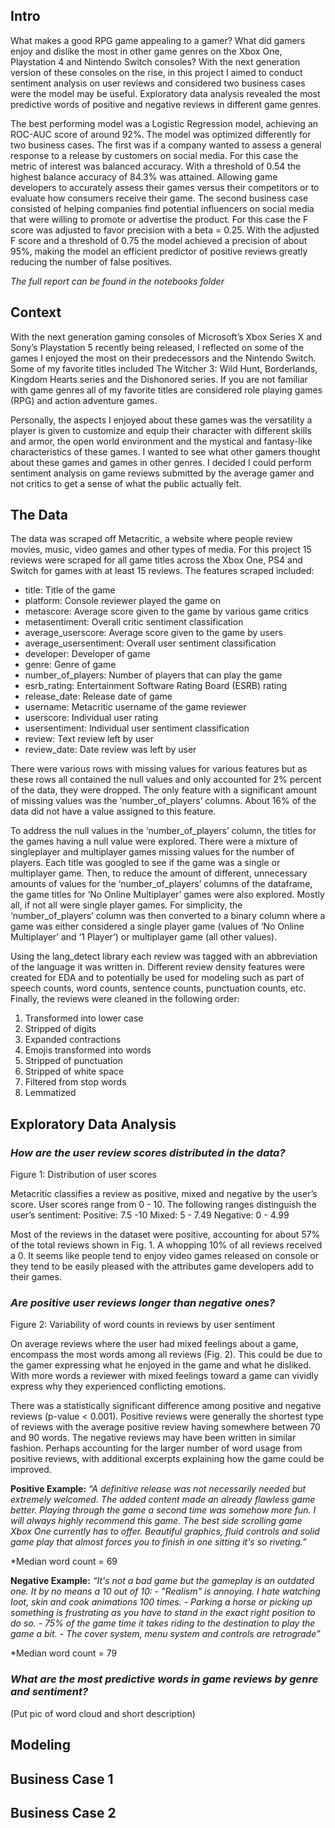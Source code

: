 ## Intro

What makes a good RPG game appealing to a gamer? What did gamers enjoy and dislike the most in other game genres on the Xbox One, Playstation 4 and Nintendo Switch consoles? With the next generation version of these consoles on the rise, in this project I aimed to conduct sentiment analysis on user reviews and considered two business cases were the model may be useful. Exploratory data analysis revealed the most predictive words of positive and negative reviews in different game genres.

The best performing model was a Logistic Regression model, achieving an ROC-AUC score of around 92%. The model was optimized differently for two business cases. The first was if a company wanted to assess a general response to a release by customers on social media. For this case the metric of interest was balanced accuracy. With a threshold of 0.54 the highest balance accuracy of 84.3% was attained. Allowing game developers to accurately assess their games versus their competitors or to evaluate how consumers receive their game.
The second business case consisted of helping companies find potential influencers on social media that were willing to promote or advertise the product. For this case the F score was adjusted to favor precision with a beta = 0.25. With the adjusted F score and a threshold of 0.75 the model achieved a precision of about 95%, making the model an efficient predictor of positive reviews greatly reducing the number of false positives.

_The full report can be found in the notebooks folder_


## Context

With the next generation gaming consoles of Microsoft’s Xbox Series X and Sony’s Playstation 5 recently being released, I reflected on some of the games I enjoyed the most on their predecessors and the Nintendo Switch. Some of my favorite titles included The Witcher 3: Wild Hunt, Borderlands, Kingdom Hearts series and the Dishonored series. If you are not familiar with game genres all of my favorite titles are considered role playing games (RPG) and action adventure games. 

Personally, the aspects I enjoyed about these games was the versatility a player is given to customize and equip their character with different skills and armor, the open world environment and the mystical and fantasy-like characteristics of these games. I wanted to see what other gamers thought about these games and games in other genres. I decided I could perform sentiment analysis on game reviews submitted by the average gamer and not critics to get a sense of what the public actually felt.


## The Data

The data was scraped off Metacritic, a website where people review movies, music, video games and other types of media. For this project 15 reviews were scraped for all game titles across the Xbox One, PS4 and Switch for games with at least 15 reviews. The features scraped included:
* title: 				Title of the game
* platform: 			Console reviewer played the game on
* metascore: 			Average score given to the game by various game critics 
* metasentiment: 		Overall critic sentiment classification
* average_userscore: 		Average score given to the game by users
* average_usersentiment: 	Overall user sentiment classification
* developer: 			Developer of game
* genre: 				Genre of game
* number_of_players: 		Number of players that can play the game
* esrb_rating: 			Entertainment Software Rating Board (ESRB) rating
* release_date:			Release date of game
* username: 			Metacritic username of the game reviewer
* userscore: 			Individual user rating
* usersentiment: 		Individual user sentiment classification
* review: 			Text review left by user
* review_date: 			Date review was left by user

There were various rows with missing values for various features but as these rows all contained the null values and only accounted for 2% percent of the data, they were dropped. The only feature with a significant amount of missing values was the ‘number_of_players’ columns. About 16% of the data did not have a value assigned to this feature.

To address the null values in the ‘number_of_players’ column, the titles for the games having a null value were explored. There were a mixture of singleplayer and multiplayer games missing values for the number of players. Each title was googled to see if the game was a single or multiplayer game. Then, to reduce the amount of different, unnecessary amounts of values for the ‘number_of_players’ columns of the dataframe, the game titles for ‘No Online Multiplayer’ games were also explored. Mostly all, if not all were single player games. For simplicity, the ‘number_of_players’ column was then converted to a binary column where a game was either considered a single player game (values of ‘No Online Multiplayer’ and ‘1 Player’) or multiplayer game (all other values).

Using the lang_detect library each review was tagged with an abbreviation of the language it was written in. Different review density features were created for EDA and to potentially be used for modeling such as part of speech counts, word counts, sentence counts, punctuation counts, etc. Finally, the reviews were cleaned in the following order:
1. Transformed into lower case
2. Stripped of digits
3. Expanded contractions
4. Emojis transformed into words
5. Stripped of punctuation
6. Stripped of white space
7. Filtered from stop words
8. Lemmatized

## Exploratory Data Analysis

### _How are the user review scores distributed in the data?_


Figure 1: Distribution of user scores

Metacritic classifies a review as positive, mixed and negative by the user’s score. User scores range from 0 - 10. The following ranges distinguish the user’s sentiment:
Positive:	7.5 -10
Mixed:		5 - 7.49
Negative:	0 - 4.99

Most of the reviews in the dataset were positive, accounting for about 57% of the total reviews shown in Fig. 1. A whopping 10% of all reviews received a 0. It seems like people tend to enjoy video games released on console or they tend to be easily pleased with the attributes game developers add to their games.


### _Are positive user reviews longer than negative ones?_

Figure 2: Variability of word counts in reviews by user sentiment

On average reviews where the user had mixed feelings about a game, encompass the most words among all reviews (Fig. 2). This could be due to the gamer expressing what he enjoyed in the game and what he disliked. With more words a reviewer with mixed feelings toward a game can vividly express why they experienced conflicting emotions. 

There was a statistically significant difference among positive and negative reviews (p-value < 0.001). Positive reviews were generally the shortest type of reviews with the average positive review having somewhere between 70 and 90 words. The negative reviews may have been written in similar fashion. Perhaps accounting for the larger number of word usage from positive reviews, with additional excerpts explaining how the game could be improved.

__Positive Example:__ _“A definitive release was not necessarily needed but extremely welcomed. The added content made an already flawless game better. Playing through the game a second time was somehow more fun. I will always highly recommend this game. The best side scrolling game Xbox One currently has to offer. Beautiful graphics, fluid controls and solid game play that almost forces you to finish in one sitting it's so riveting.”_

*Median word count = 69


__Negative Example:__ _“It's not a bad game but the gameplay is an outdated one. It by no means a 10 out of 10: - "Realism" is annoying. I hate watching Ioot, skin and cook animations 100 times. -  Parking a horse or picking up something is frustrating as you have to stand in the exact right position to do so. -  75% of the game time it takes riding to the destination to play the game a bit. -  The cover system, menu system and controls are retrograde”_

*Median word count = 79


### _What are the most predictive words in game reviews by genre and sentiment?_
(Put pic of word cloud and short description)

## Modeling

## Business Case 1

## Business Case 2
